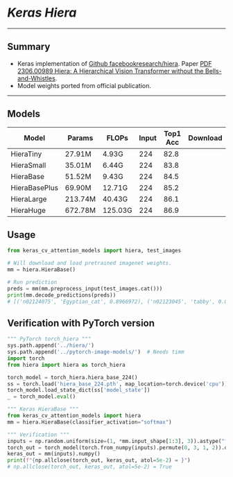 # ___Keras Hiera___
***

## Summary
  - Keras implementation of [Github facebookresearch/hiera](https://github.com/facebookresearch/hiera). Paper [PDF 2306.00989 Hiera: A Hierarchical Vision Transformer without the Bells-and-Whistles](https://arxiv.org/pdf/2306.00989.pdf).
  - Model weights ported from official publication.
***

## Models
  | Model         | Params  | FLOPs   | Input | Top1 Acc | Download |
  | ------------- | ------- | ------- | ----- | -------- | -------- |
  | HieraTiny     | 27.91M  | 4.93G   | 224   | 82.8     |          |
  | HieraSmall    | 35.01M  | 6.44G   | 224   | 83.8     |          |
  | HieraBase     | 51.52M  | 9.43G   | 224   | 84.5     |          |
  | HieraBasePlus | 69.90M  | 12.71G  | 224   | 85.2     |          |
  | HieraLarge    | 213.74M | 40.43G  | 224   | 86.1     |          |
  | HieraHuge     | 672.78M | 125.03G | 224   | 86.9     |          |
## Usage
  ```py
  from keras_cv_attention_models import hiera, test_images

  # Will download and load pretrained imagenet weights.
  mm = hiera.HieraBase()

  # Run prediction
  preds = mm(mm.preprocess_input(test_images.cat()))
  print(mm.decode_predictions(preds))
  # [('n02124075', 'Egyptian_cat', 0.8966972), ('n02123045', 'tabby', 0.0072582546), ...]
  ```
## Verification with PyTorch version
  ```py
  """ PyTorch torch_hiera """
  sys.path.append('../hiera/')
  sys.path.append('../pytorch-image-models/')  # Needs timm
  import torch
  from hiera import hiera as torch_hiera

  torch_model = torch_hiera.hiera_base_224()
  ss = torch.load('hiera_base_224.pth', map_location=torch.device('cpu'))
  torch_model.load_state_dict(ss['model_state'])
  _ = torch_model.eval()

  """ Keras HieraBase """
  from keras_cv_attention_models import hiera
  mm = hiera.HieraBase(classifier_activation="softmax")

  """ Verification """
  inputs = np.random.uniform(size=(1, *mm.input_shape[1:3], 3)).astype("float32")
  torch_out = torch_model(torch.from_numpy(inputs).permute(0, 3, 1, 2)).detach().numpy()
  keras_out = mm(inputs).numpy()
  print(f"{np.allclose(torch_out, keras_out, atol=5e-2) = }")
  # np.allclose(torch_out, keras_out, atol=5e-2) = True
  ```
